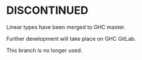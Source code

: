 DISCONTINUED
============
Linear types have been merged to GHC master.

Further development will take place on GHC GitLab.

This branch is no longer used.
